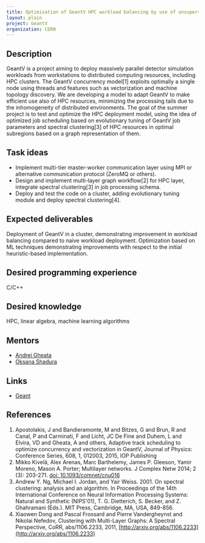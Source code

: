 ```yaml
---
title: Optimisation of GeantV HPC workload balancing by use of unsupervised machine learning
layout: plain
project: GeantV
organization: CERN
---
```


## Description

GeantV is a project aiming to deploy massively parallel detector simulation workloads from workstations to distributed computing resources, including HPC clusters. The GeantV concurrency model[1] exploits optimally a single node using threads and features such as vectorization and machine topology discovery. We are developing a model to adapt GeantV to make efficient use also of HPC resources, minimizing the processing tails due to the inhomogeneity of distributed environments. The goal of the summer project is to test and optimize the HPC deployment model, using the idea of optimized job scheduling  based on evolutionary tuning of GeantV job parameters and spectral clustering[3] of HPC resources in optimal subregions based on a graph representation of them.

## Task ideas
 * Implement multi-tier master-worker communication layer using MPI or alternative communication protocol (ZeroMQ or others).
 * Design and implement multi-layer graph workflow[2] for HPC layer, integrate spectral clustering[3] in job processing schema.
 * Deploy and test the code on a cluster, adding evolutionary tuning module and deploy spectral clustering[4]. 

## Expected deliverables
Deployment of GeantV in a cluster, demonstrating improvement in workload balancing compared to naive workload deployment.
Optimization based on ML techniques demonstrating improvements with respect to the initial heuristic-based implementation.

## Desired programming experience
C/C++

## Desired knowledge
HPC, linear algebra, machine learning algorithms

## Mentors 
  * [Andrei Gheata](mailto:andrei.gheata@cern.ch)
  * [Oksana Shadura](mailto:oksana.shadura@cern.ch)
  
## Links
  * [Geant](http://geant.web.cern.ch)

## References

  1. Apostolakis, J and Bandieramonte, M and Bitzes, G and Brun, R and Canal, P and Carminati, F and Licht, JC De Fine and Duhem, L and Elvira, VD and Gheata, A and others, Adaptive track scheduling to optimize concurrency and vectorization in GeantV, Journal of Physics: Conference Series, 608, 1, 012003, 2015, IOP Publishing
  2. Mikko Kivelä, Alex Arenas, Marc Barthelemy, James P. Gleeson, Yamir Moreno, Mason A. Porter; Multilayer networks. J Complex Netw 2014; 2 (3): 203-271. [doi: 10.1093/comnet/cnu016](https://doi.org/10.1093/comnet/cnu016)
  3. Andrew Y. Ng, Michael I. Jordan, and Yair Weiss. 2001. On spectral clustering: analysis and an algorithm. In Proceedings of the 14th International Conference on Neural Information Processing Systems: Natural and Synthetic (NIPS'01), T. G. Dietterich, S. Becker, and Z. Ghahramani (Eds.). MIT Press, Cambridge, MA, USA, 849-856. 
  4. Xiaowen Dong and Pascal Frossard and Pierre Vandergheynst and Nikolai Nefedov, Clustering with Multi-Layer Graphs: A Spectral Perspective, CoRR, abs/1106.2233, 2011, [http://arxiv.org/abs/1106.2233](http://arxiv.org/abs/1106.2233)
